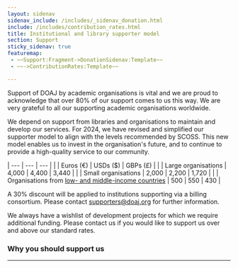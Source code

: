 ```yaml
---
layout: sidenav
sidenav_include: /includes/_sidenav_donation.html
include: /includes/contribution_rates.html
title: Institutional and library supporter model
section: Support
sticky_sidenav: true
featuremap:
 - ~~Support:Fragment->DonationSidenav:Template~~
 - ~~->ContributionRates:Template~~

---
```


Support of DOAJ by academic organisations is vital and we are proud to acknowledge that over 80% of our support comes to us this way. We are very grateful to all our supporting academic organisations worldwide.

We depend on support from libraries and organisations to maintain and develop our services. For 2024, we have revised and simplified our supporter model to align with the levels recommended by SCOSS. This new model enables us to invest in the organisation's future, and to continue to provide a high-quality service to our community.

| --- | --- | --- |
|   | Euros (€) | USDs ($) | GBPs (£) |
|   | Large organisations | 4,000 | 4,400 | 3,440 |
|   | Small organisations | 2,000 | 2,200 | 1,720 |
|   | Organisations from [low- and middle-income countries](https://datatopics.worldbank.org/world-development-indicators/the-world-by-income-and-region.html) | 500 | 550 | 430 |

A 30% discount will be applied to institutions supporting via a billing consortium. Please contact [supporters@doaj.org](mailto:supporters@doaj.org) for further information.

We always have a wishlist of development projects for which we require additional funding. Please contact us if you would like to support us over and above our standard rates.

### Why you should support us

---
